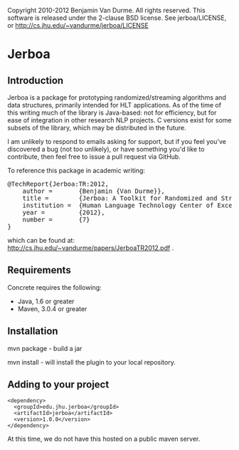 Copyright 2010-2012 Benjamin Van Durme. All rights reserved.
This software is released under the 2-clause BSD license.
See jerboa/LICENSE, or http://cs.jhu.edu/~vandurme/jerboa/LICENSE

Jerboa
======

Introduction
------------

Jerboa is a package for prototyping randomized/streaming algorithms and data
structures, primarily intended for HLT applications. As of the time of this
writing much of the library is Java-based: not for efficiency, but for ease of
integration in other research NLP projects. C versions exist for some subsets of
the library, which may be distributed in the future.

I am unlikely to respond to emails asking for support, but if you feel you've
discovered a bug (not too unlikely), or have something you'd like to contribute,
then feel free to issue a pull request via GitHub.

To reference this package in academic writing:

<pre>
@TechReport{Jerboa:TR:2012,
	author =       {Benjamin {Van Durme}},
	title =        {Jerboa: A Toolkit for Randomized and Streaming Algorithms},
	institution =  {Human Language Technology Center of Excellence, Johns Hopkins University},
	year =         {2012},
	number =       {7}
}
</pre>

which can be found at: http://cs.jhu.edu/~vandurme/papers/JerboaTR2012.pdf .

Requirements
------------

Concrete requires the following:
* Java, 1.6 or greater
* Maven, 3.0.4 or greater

Installation
------------

mvn package - build a jar

mvn install - will install the plugin to your local repository.

Adding to your project
----------------------

    <dependency>
      <groupId>edu.jhu.jerboa</groupId>
      <artifactId>jerboa</artifactId>
      <version>1.0.0</version>
    </dependency>

At this time, we do not have this hosted on a public maven server. 

